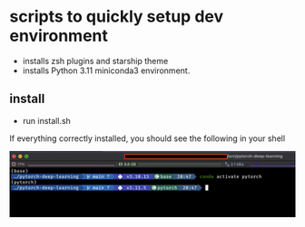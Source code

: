 # scripts to quickly setup dev environment 
- installs zsh plugins and starship theme
- installs Python 3.11 miniconda3 environment.

## install
- run install.sh

If everything correctly installed, you should see the following in your shell

![shell](https://github.com/TaiPhamD/devenv_script/blob/main/terminal_zsh.png)
